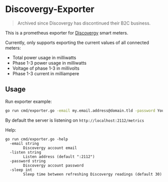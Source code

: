 # Discovergy-Exporter

> Archived since Discovergy has discontinued their B2C business.

This is a prometheus exporter for [Discovergy](https://discovergy.com/) smart meters.

Currently, only supports exporting the current values of all connected meters:

* Total power usage in milliwatts
* Phase 1-3 power usage in milliwatts
* Voltage of phase 1-3 in millivolts
* Phase 1-3 current in milliampere

## Usage

Run exporter example:
```bash
go run cmd/exporter.go -email my.email.address@domain.tld -password YourDiscovergyPassword
```

By default the server is listening on `http://localhost:2112/metrics`

Help:
```
go run cmd/exporter.go -help
  -email string
        Discovergy account email
  -listen string
        Listen address (default ":2112")
  -password string
        Discovergy account password
  -sleep int
        Sleep time between refreshing Discovergy readings (default 30)
```
